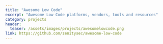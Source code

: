 ```yaml
---
title: "Awesome Low Code"
excerpt: "Awesome Low Code platforms, vendors, tools and resources"
category: projects
header:
  teaser: /assets/images/projects/awesomelowcode.png
link: https://github.com/zenitysec/awesome-low-code
---
```

